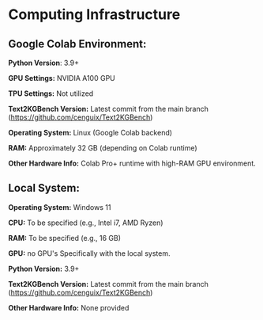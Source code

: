 # Computing Infrastructure
## Google Colab Environment:

**Python Version**: 3.9+

**GPU Settings:** NVIDIA A100 GPU

**TPU Settings:** Not utilized

**Text2KGBench Version:** Latest commit from the main branch (https://github.com/cenguix/Text2KGBench)

**Operating System:** Linux (Google Colab backend)

**RAM:** Approximately 32 GB (depending on Colab runtime)

**Other Hardware Info:** Colab Pro+ runtime with high-RAM GPU environment.


## Local System:

**Operating System:** Windows 11

**CPU:** To be specified (e.g., Intel i7, AMD Ryzen)

**RAM:** To be specified (e.g., 16 GB)

**GPU:** no GPU's Specifically with the local system.

**Python Version:** 3.9+

**Text2KGBench Version:** Latest commit from the main branch (https://github.com/cenguix/Text2KGBench)

**Other Hardware Info:** None provided
